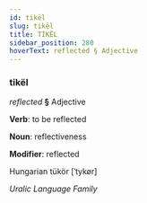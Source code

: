 ```yaml
---
id: tikël
slug: tikël
title: TİKËL
sidebar_position: 280
hoverText: reflected § Adjective
---
```


### tikël

*reflected* **§** Adjective

**Verb**: to be reflected

**Noun**: reflectiveness

**Modifier**: reflected

Hungarian tükör [ˈtykør]

*Uralic Language Family*